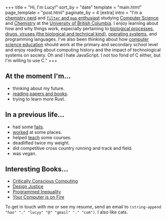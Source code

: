 +++
title = "Hi, I'm Lucy!"
sort_by = "date"
template = "main.html"
page_template = "post.html"
paginate_by = 4
[extra]
intro = "I'm a [chemistry nerd](/blog/courses/lifesci/_index.md) and [`filter` and `map` enthusiast](/blog/courses/cpscmath/_index.md) studying [Computer Science](https://www.cs.ubc.ca/) and [Chemistry](https://www.chem.ubc.ca/) at the [University of British Columbia](https://www.ubc.ca/). I enjoy learning about how and why things work, especially pertaining to [biological processes, drugs, viruses (the biological and technical kind)](/blog/papers/lifescience/_index.md), [operating systems](/blog/compsci/computers/#you-better-trust-your-operating-system), and programming languages. I've also been thinking about how [computer science education](@/blog/papers/compsci/_index.md) should work at the primary and secondary school level and enjoy reading about computing history and the impact of technological systems on society. Oh and I hate JavaScript. I not too fond of C either, but I'm willing to use C."
+++

<div class="flex-col">
<div>

## At the moment I'm...
- thinking about my future.
- [reading papers and books](@/blog/papers/_index.md).
- trying to learn more Rust.

</div>

<div>

## In a previous life...
- had some [fails](@/blog/me/fails.md).
- [worked](@/blog/me/experience.md) at some places.
- helped [teach](@/blog/me/experience.md) some courses.
- deadlifted twice my weight.
- did competitive cross country running and track and field.
- was vegan.

</div>
</div>

<div>

## Interesting Books...
- [Critically Conscious Computing](@/blog/papers/compsci/ccc.md)
- [Design Justice](@/blog/papers/compsci/design-justice.md)
- [Programmed Inequality](https://mitpress.mit.edu/books/programmed-inequality)
- [Your Computer is on Fire](@/blog/papers/compsci/computer-on-fire.md)

</div>

To get in touch with me or see my resume, send an email to `(string-append "hao" "." "lucyy" "@" "gmail" "." "com")`. I also like cats.



